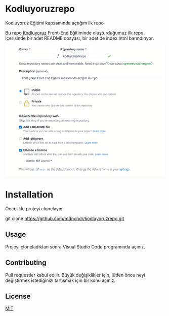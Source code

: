 # Kodluyoruzrepo
Kodluyoruz Eğitimi kapsamında açtığım ilk repo

Bu repo [Kodluyoruz](https://www.kodluyoruz.org) Front-End Eğitiminde oluşturduğumuz ilk repo. İçerisinde bir adet README dosyası, bir adet de index.html barındırıyor.

![Ödev](https://raw.githubusercontent.com/mdncndr/Kodluyoruzrepo/main/Inkedgithub_.jpg)


# Installation
Öncelikle projeyi clonelayın. 

git clone https://github.com/mdncndr/kodluyoruzrepo.git

## Usage
Projeyi cloneladıktan sonra Visual Studio Code programında açınız.


## Contributing
Pull requestler kabul edilir. Büyük değişiklikler için, lütfen önce neyi değiştirmek istediğinizi tartışmak için bir konu açınız.

## License
[MIT](https://choosealicense.com/licenses/mit)



